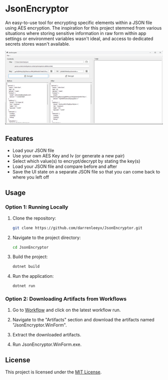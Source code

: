 # JsonEncryptor
An easy-to-use tool for encrypting specific elements within a JSON file using AES encryption. The inspiration for this project stemmed from various situations where storing sensitive information in raw form within app settings or environment variables wasn't ideal, and access to dedicated secrets stores wasn't available.

![JsonEncryptor](assets/JsonEncryptor.png)

## Features
- Load your JSON file
- Use your own AES Key and Iv (or generate a new pair)
- Select which value(s) to encrypt/decrypt by stating the key(s)
- Load your JSON file and compare before and after
- Save the UI state on a separate JSON file so that you can come back to where you left off

## Usage

### Option 1: Running Locally

1. Clone the repository:

    ```bash
    git clone https://github.com/darrenleeyx/JsonEncryptor.git
    ```

2. Navigate to the project directory:

    ```bash
    cd JsonEncryptor
    ```

3. Build the project:

    ```bash
    dotnet build
    ```

4. Run the application:

    ```bash
    dotnet run
    ```

### Option 2: Downloading Artifacts from Workflows

1. Go to [Workflow](https://github.com/darrenleeyx/JsonEncryptor/actions/workflows/ci.yml) and click on the latest workflow run.

2. Navigate to the "Artifacts" section and download the artifacts named "JsonEncryptor.WinForm".

3. Extract the downloaded artifacts.

4. Run JsonEncryptor.WinForm.exe.

## License
This project is licensed under the [MIT License](LICENSE).
